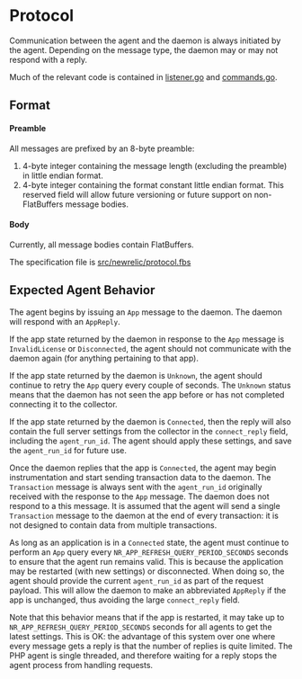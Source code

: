 # Protocol

Communication between the agent and the daemon is always initiated by the agent.
Depending on the message type, the daemon may or may not respond with a reply.

Much of the relevant code is contained in [listener.go](../src/newrelic/listener.go) and
[commands.go](../src/newrelic/commands.go).

## Format

#### Preamble

All messages are prefixed by an 8-byte preamble:

1.  4-byte integer containing the message length (excluding the preamble) in
    little endian format.
2.  4-byte integer containing the format constant little endian format.  This
    reserved field will allow future versioning or future support on non-
    FlatBuffers message bodies.

#### Body

Currently, all message bodies contain FlatBuffers.

The specification file is [src/newrelic/protocol.fbs](../src/newrelic/protocol.fbs)

## Expected Agent Behavior

The agent begins by issuing an `App` message to the daemon.  The daemon will
respond with an `AppReply`.

If the app state returned by the daemon in response to the `App` message is
`InvalidLicense` or `Disconnected`, the agent should not communicate with the
daemon again (for anything pertaining to that app).

If the app state returned by the daemon is `Unknown`, the agent should continue
to retry the `App` query every couple of seconds. The `Unknown` status means
that the daemon has not seen the app before or has not completed connecting it
to the collector.

If the app state returned by the daemon is `Connected`, then the reply will also
contain the full server settings from the collector in the `connect_reply`
field, including the `agent_run_id`. The agent should apply these settings, and
save the `agent_run_id` for future use.

Once the daemon replies that the app is `Connected`, the agent may begin
instrumentation and start sending transaction data to the daemon.  The
`Transaction` message is always sent with the `agent_run_id` originally received
with the response to the `App` message.  The daemon does not respond to a this
message.  It is assumed that the agent will send a single `Transaction` message
to the daemon at the end of every transaction: it is not designed to contain
data from multiple transactions.

As long as an application is in a `Connected` state, the agent must continue to
perform an `App` query every `NR_APP_REFRESH_QUERY_PERIOD_SECONDS` seconds to
ensure that the agent run remains valid. This is because the application may be
restarted (with new settings) or disconnected.  When doing so, the agent should
provide the current `agent_run_id` as part of the request payload.  This will
allow the daemon to make an abbreviated `AppReply` if the app is unchanged, thus
avoiding the large `connect_reply` field.

Note that this behavior means that if the app is restarted, it may take up to
`NR_APP_REFRESH_QUERY_PERIOD_SECONDS` seconds for all agents to get the latest
settings.  This is OK: the advantage of this system over one where every message
gets a reply is that the number of replies is quite limited.  The PHP agent is
single threaded, and therefore waiting for a reply stops the agent process from
handling requests.

